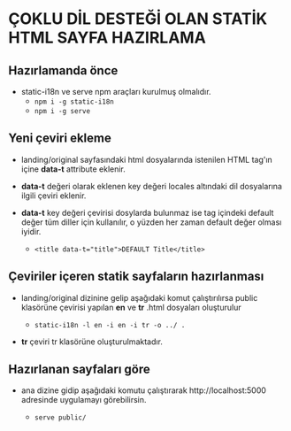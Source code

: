 
# ÇOKLU DİL DESTEĞİ OLAN STATİK HTML SAYFA HAZIRLAMA


## Hazırlamanda önce 

* static-i18n ve serve npm araçları kurulmuş olmalıdır.
  * ```npm i -g static-i18n```
  * ```npm i -g serve```


## Yeni çeviri ekleme

* landing/original sayfasındaki html dosyalarında istenilen HTML tag'ın içine **data-t** attribute eklenir. 
* **data-t** değeri olarak eklenen key değeri locales altındaki dil dosyalarına ilgili çeviri eklenir. 
* **data-t** key değeri çevirisi dosylarda bulunmaz ise tag içindeki default değer tüm diller için kullanılır, o yüzden her zaman default değer olması iyidir.

  * ```<title data-t="title">DEFAULT Title</title>```

## Çeviriler içeren statik sayfaların hazırlanması

* landing/original dizinine gelip aşağıdaki komut çalıştırılırsa public klasörüne çevirisi yapılan **en** ve **tr** .html dosyaları oluşturulur

  * ```static-i18n -l en -i en -i tr -o ../ . ```

* **tr** çeviri tr klasörüne oluşturulmaktadır.


## Hazırlanan sayfaları göre

* ana dizine gidip aşağıdaki komutu çalıştırarak http://localhost:5000 adresinde uygulamayı görebilirsin.

  * ```serve public/ ```